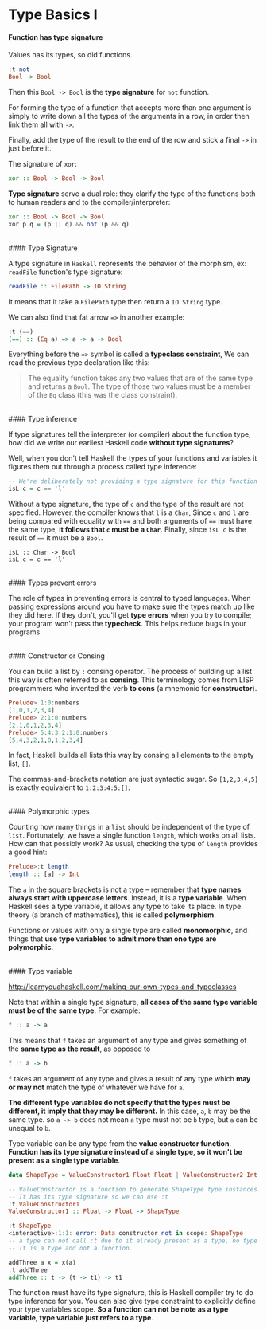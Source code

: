 # Type Basics I

#### Function has type signature

Values has its types, so did functions.

```haskell
:t not
Bool -> Bool
```

Then this `Bool -> Bool` is the **type signature** for `not` function.

For forming the type of a function that accepts more than one argument is simply to write down all the types of the arguments in a row, in order then link them all with `->`. 

Finally, add the type of the result to the end of the row and stick a final `->` in just before it.

The signature of `xor`:

```haskell
xor :: Bool -> Bool -> Bool
```

**Type signature** serve a dual role: they clarify the type of the functions both to human readers and to the compiler/interpreter:

```haskell
xor :: Bool -> Bool -> Bool
xor p q = (p || q) && not (p && q)
```

<br>
#### Type Signature

A type signature in `Haskell` represents the behavior of the morphism, ex: `readFile` function's type signature:

```haskell
readFile :: FilePath -> IO String
```

It means that it take a `FilePath` type then return a `IO String` type.

We can also find that fat arrow `=>` in another example:

```haskell
:t (==)  
(==) :: (Eq a) => a -> a -> Bool  
```

Everything before the `=>` symbol is called a **typeclass constraint**, We can read the previous type declaration like this:

> The equality function takes any two values that are of the same type and returns a `Bool`. The type of those two values must be a member of the `Eq` class (this was the class constraint).

<br>
#### Type inference

If type signatures tell the interpreter (or compiler) about the function type, how did we write our earliest Haskell code **without type signatures**? 

Well, when you don't tell Haskell the types of your functions and variables it figures them out through a process called type inference:

```haskell
-- We're deliberately not providing a type signature for this function
isL c = c == 'l'
```

Without a type signature, the type of `c` and the type of the result are not specified. However, the compiler knows that `l` is a `Char`, Since `c` and `l` are being compared with equality with `==` and both arguments of `==` must have the same type, **it follows that `c` must be a `Char`**.  Finally, since `isL c` is the result of `==` it must be a `Bool`.

```hasekll
isL :: Char -> Bool
isL c = c == 'l'
```

<br>
#### Types prevent errors

The role of types in preventing errors is central to typed languages. When passing expressions around you have to make sure the types match up like they did here. If they don't, you'll get **type errors** when you try to compile; your program won't pass the **typecheck**. This helps reduce bugs in your programs.

<br>
#### Constructor or Consing

You can build a list by `:` consing operator. The process of building up a list this way is often referred to as **consing**. This terminology comes from LISP programmers who invented the verb **to cons** (a mnemonic for **constructor**).

```haskell
Prelude> 1:0:numbers
[1,0,1,2,3,4]
Prelude> 2:1:0:numbers
[2,1,0,1,2,3,4]
Prelude> 5:4:3:2:1:0:numbers
[5,4,3,2,1,0,1,2,3,4]
```

In fact, Haskell builds all lists this way by consing all elements to the empty list, `[]`.

The commas-and-brackets notation are just syntactic sugar. So `[1,2,3,4,5]` is exactly equivalent to `1:2:3:4:5:[]`.

<br>
#### Polymorphic types

Counting how many things in a `list` should be independent of the type of `list`. Fortunately, we have a single function `length`, which works on all lists. How can that possibly work? As usual, checking the type of `length` provides a good hint:

```haskell
Prelude>:t length
length :: [a] -> Int
```

The `a` in the square brackets is not a type – remember that **type names always start with uppercase letters**. Instead, it is a **type variable**. When Haskell sees a type variable, it allows any type to take its place. In type theory (a branch of mathematics), this is called **polymorphism**.

Functions or values with only a single type are called **monomorphic**, and things that **use type variables to admit more than one type are polymorphic**.


<br>
#### Type variable

http://learnyouahaskell.com/making-our-own-types-and-typeclasses

Note that within a single type signature, **all cases of the same type variable must be of the same type**. For example:

```haskell
f :: a -> a
```

This means that `f` takes an argument of any type and gives something of the **same type as the result**, as opposed to

```haskell
f :: a -> b
```

`f` takes an argument of any type and gives a result of any type which **may or may not** match the type of whatever we have for `a`. 

**The different type variables do not specify that the types must be different, it imply that they may be different.** In this case, `a`, `b` may be the same type. so `a -> b` does not mean `a` type must not be `b` type, but `a` can be unequal to `b`. 

Type variable can be any type from the **value constructor function**. **Function has its type signature instead of a single type, so it won't be present as a single type variable**. 

```haskell
data ShapeType = ValueConstructor1 Float Float | ValueConstructor2 Int deriving(Show)

-- ValueConstructor is a function to generate ShapeType type instances.
-- It has its type signature so we can use :t
:t ValueConstructor1
ValueConstructor1 :: Float -> Float -> ShapeType

:t ShapeType
<interactive>:1:1: error: Data constructor not in scope: ShapeType
-- a type can not call :t due to it already present as a type, no type signature for it.
-- It is a type and not a function.

addThree a x = x(a)
:t addThree
addThree :: t -> (t -> t1) -> t1
```

The function must have its type signature, this is Haskell compiler try to do type inference for you. You can also give type constraint to explicitly define your type variables scope. **So a function can not be note as a type variable, type variable just refers to a type**.
